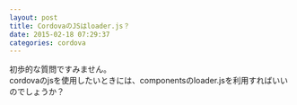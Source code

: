 ```yaml
---
layout: post
title: CordovaのJSはloader.js？
date: 2015-02-18 07:29:37
categories: cordova
---
```

<!-- {% raw %} -->
<p>初歩的な質問ですみません。<br>
cordovaのjsを使用したいときには、componentsのloader.jsを利用すればいいのでしょうか？</p>
<!-- {% endraw %} -->
